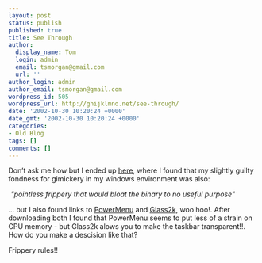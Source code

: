 ```yaml
---
layout: post
status: publish
published: true
title: See Through
author:
  display_name: Tom
  login: admin
  email: tsmorgan@gmail.com
  url: ''
author_login: admin
author_email: tsmorgan@gmail.com
wordpress_id: 505
wordpress_url: http://ghijklmno.net/see-through/
date: '2002-10-30 10:20:24 +0000'
date_gmt: '2002-10-30 10:20:24 +0000'
categories:
- Old Blog
tags: []
comments: []
---
```

<p>Don&#8217;t ask me how but I ended up <a href="http://www.chiark.greenend.org.uk/~sgtatham/putty/wishlist/transparency.html">here</a>,  where I found that my slightly guilty fondness for gimickery in my windows environment was also:</p>

<p style="margin:5px; font-style:italic">"pointless frippery that would bloat the binary to no useful purpose"</p>

<p>... but I also found links to <a href="http://www.veridicus.com/tummy/programming/powermenu/">PowerMenu</a> and <a href="http://www.chime.tv/products/glass2k.shtml">Glass2k</a>, woo hoo!. After downloading both I found that PowerMenu seems to put less of a strain on CPU memory - but Glass2k alows you to make the taskbar transparent!!. How do you make a descision like that?</p>

<p>Frippery rules!!</p>

